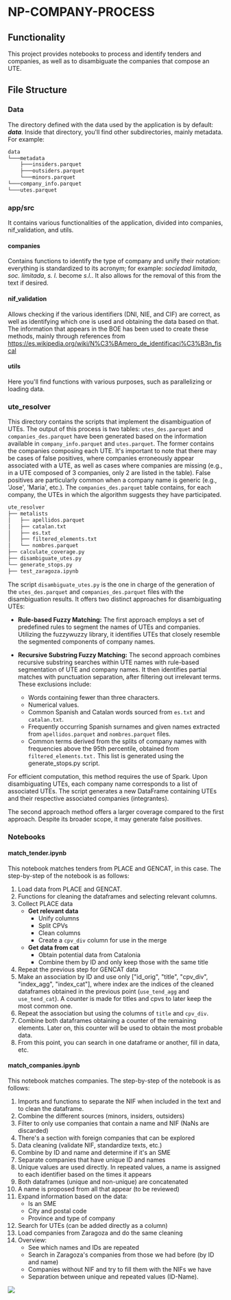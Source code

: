 # NP-COMPANY-PROCESS

## Functionality

This project provides notebooks to process and identify tenders and companies, as well as to disambiguate the companies that compose an UTE.

## File Structure

### Data

The directory defined with the data used by the application is by default: **_data_**. Inside that directory, you'll find other subdirectories, mainly metadata. For example:

```bash
data
└───metadata
    ├───insiders.parquet
    ├───outsiders.parquet
    └───minors.parquet
└───company_info.parquet
└───utes.parquet
```

### app/src

It contains various functionalities of the application, divided into companies, nif_validation, and utils.

#### companies

Contains functions to identify the type of company and unify their notation: everything is standardized to its acronym; for example: *sociedad limitada*, *soc. limitada*, *s. l.* become *s.l.*. It also allows for the removal of this from the text if desired.

#### nif_validation

Allows checking if the various identifiers (DNI, NIE, and CIF) are correct, as well as identifying which one is used and obtaining the data based on that.\
The information that appears in the BOE has been used to create these methods, mainly through references from https://es.wikipedia.org/wiki/N%C3%BAmero_de_identificaci%C3%B3n_fiscal

#### utils

Here you'll find functions with various purposes, such as parallelizing or loading data.

### ute_resolver

This directory contains the scripts that implement the disambiguation of UTEs. The output of this process is two tables: ``utes_des.parquet`` and ``companies_des.parquet`` have been generated based on the information available in ``company_info.parquet`` and ``utes.parquet``. The former contains the companies composing each UTE. It's important to note that there may be cases of false positives, where companies erroneously appear associated with a UTE, as well as cases where companies are missing (e.g., in a UTE composed of 3 companies, only 2 are listed in the table). False positives are particularly common when a company name is generic (e.g., 'Jose', 'Maria', etc.). The ``companies_des.parquet`` table contains, for each company, the UTEs in which the algorithm suggests they have participated.

```bash
ute_resolver
├── metalists
│   ├── apellidos.parquet
│   ├── catalan.txt
│   ├── es.txt
│   ├── filtered_elements.txt
│   └── nombres.parquet
├── calculate_coverage.py
├── disambiguate_utes.py
└── generate_stops.py
├── test_zaragoza.ipynb
```

The script ``disambiguate_utes.py`` is the one in charge of the generation of the ``utes_des.parquet`` and ``companies_des.parquet`` files with the disambiguation results. It offers two distinct approaches for disambiguating UTEs:

- **Rule-based Fuzzy Matching:** The first approach employs a set of predefined rules to segment the names of UTEs and companies. Utilizing the fuzzywuzzy library, it identifies UTEs that closely resemble the segmented components of company names.

- **Recursive Substring Fuzzy Matching:** The second approach combines recursive substring searches within UTE names with rule-based segmentation of UTE and company names. It then identifies partial matches with punctuation separation, after filtering out irrelevant terms. These exclusions include:
  - Words containing fewer than three characters.
  - Numerical values.
  - Common Spanish and Catalan words sourced from ``es.txt`` and ``catalan.txt``.
  - Frequently occurring Spanish surnames and given names extracted from ``apellidos.parquet`` and ``nombres.parquet`` files.
  - Common terms derived from the splits of company names with frequencies above the 95th percentile, obtained from ``filtered_elements.txt.`` This list is generated using the generate_stops.py script.

For efficient computation, this method requires the use of Spark.
Upon disambiguating UTEs, each company name corresponds to a list of associated UTEs. The script generates a new DataFrame containing UTEs and their respective associated companies (integrantes).

The second approach method offers a larger coverage compared to the first approach. Despite its broader scope, it may generate false positives.

### Notebooks

#### match_tender.ipynb

This notebook matches tenders from PLACE and GENCAT, in this case. The step-by-step of the notebook is as follows:

1. Load data from PLACE and GENCAT.
2. Functions for cleaning the dataframes and selecting relevant columns.
3. Collect PLACE data
    - **Get relevant data**
        - Unify columns
        - Split CPVs
        - Clean columns
        - Create a `cpv_div` column for use in the merge
    - **Get data from cat**
        - Obtain potential data from Catalonia
        - Combine them by ID and only keep those with the same title
4. Repeat the previous step for GENCAT data
5. Make an association by ID and use only ["id_orig", "title", "cpv_div", "index_agg", "index_cat"], where index are the indices of the cleaned dataframes obtained in the previous point (`use_tend_agg` and `use_tend_cat`). A counter is made for titles and cpvs to later keep the most common one.
6. Repeat the association but using the columns of `title` and `cpv_div`.
7. Combine both dataframes obtaining a counter of the remaining elements. Later on, this counter will be used to obtain the most probable data.
8. From this point, you can search in one dataframe or another, fill in data, etc.

#### match_companies.ipynb

This notebook matches companies. The step-by-step of the notebook is as follows:

1. Imports and functions to separate the NIF when included in the text and to clean the dataframe.
2. Combine the different sources (minors, insiders, outsiders)
3. Filter to only use companies that contain a name and NIF (NaNs are discarded)
4. There's a section with foreign companies that can be explored
5. Data cleaning (validate NIF, standardize texts, etc.)
6. Combine by ID and name and determine if it's an SME
7. Separate companies that have unique ID and names
8. Unique values are used directly. In repeated values, a name is assigned to each identifier based on the times it appears
9. Both dataframes (unique and non-unique) are concatenated
10. A name is proposed from all that appear (to be reviewed)
11. Expand information based on the data:
    - Is an SME
    - City and postal code
    - Province and type of company
12. Search for UTEs (can be added directly as a column)
13. Load companies from Zaragoza and do the same cleaning
14. Overview:
    - See which names and IDs are repeated
    - Search in Zaragoza's companies from those we had before (by ID and name)
    - Companies without NIF and try to fill them with the NIFs we have
    - Separation between unique and repeated values (ID-Name).


[![](https://img.shields.io/badge/lang-en-red)](README.en.md)
